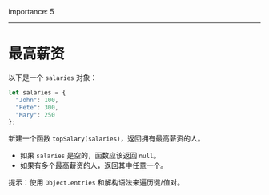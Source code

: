 importance: 5

---

# 最高薪资

以下是一个 `salaries` 对象：

```js
let salaries = {
  "John": 100,
  "Pete": 300,
  "Mary": 250
};
```

新建一个函数 `topSalary(salaries)`，返回拥有最高薪资的人。

- 如果 `salaries` 是空的，函数应该返回 `null`。
- 如果有多个最高薪资的人，返回其中任意一个。

提示：使用 `Object.entries` 和解构语法来遍历键/值对。
